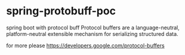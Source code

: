 # spring-protobuff-poc
spring boot with protocol buff
Protocol buffers are a language-neutral, platform-neutral extensible mechanism for serializing structured data.

for more please https://developers.google.com/protocol-buffers
